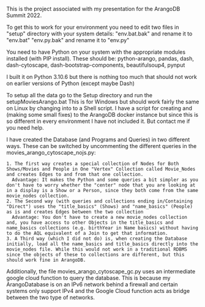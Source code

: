 This is the project associated with my presentation for the ArangoDB Summit 2022.

To get this to work for your environment you need to edit two files in  "setup" directory with your system details: 
    "env.bat.bak" and rename it to "env.bat" 
    "env.py.bak" and rename it to "env.py"

You need to have Python on your system with the appropriate modules installed (with PIP install). 
These should be: python-arango, pandas, dash, dash-cytoscape, dash-bootstrap-components, beautifulsoup4, pynput

I built it on Python 3.10.6 but there is nothing too much that should not work on earlier versions of Python (except maybe Dash)

To setup all the data go to the Setup directory and run the setupMoviesArango.bat
This is for Windows but should work fairly the same on Linux by changing into to a Shell script.
I have a script for creating and (making some small fixes) to the ArangoDB docker instance but since this is so different in every environment I have not included it.  But contact me if you need help.

I have created the Database (and Programs and Queries) in two different ways. These can be switched by uncommenting the different queries in the movies_arango_cytoscape_nojs.py:  

    1. The first way creates a special collection of Nodes for Both Shows/Movies and People in One "Vertex" Collection called Movie_Nodes and creates Edges to and from that one collection.
      Advantage: It makes the Python and some queries a bit simpler as you don't have to worry whether the "center" node that you are looking at in a display is a Show or a Person, since they both come from the same movie_nodes collection.
    2. The Second way (with queries and collections ending in/Containing "Direct") uses the "title_basics" (Shows) and "name_basics" (People) as is and creates Edges between the two collection
      Advantage: You don't have to create a new movie_nodes collection and, you have access to other Objects in the title_basics and name_basics collections (e.g. birthYear in Name basics) without having to do the AQL equivalent of a Join to get that information.
    3. A Third way (which I did not do) is, when creating the Database initially, load all the name_basics and title_basics directly into the movie_nodes file. While this would not work in a traditional RDBMS since the objects of these to collections are different, but this should work fine in ArangoDB.

Additionally, the file movies_arango_cytoscape_gc.py uses an intermediate google cloud function to query the database. This is because my ArangoDatabase is on an IPv6 network behind a firewall and certain systems only support IPv4 and the Google Cloud function acts as bridge between the two type of networks.
